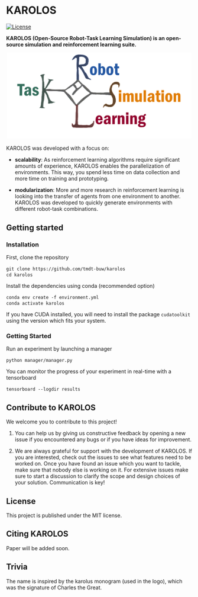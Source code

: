 # KAROLOS
[![License](https://img.shields.io/badge/license-MIT-blue.svg)](https://github.com/rlworkgroup/metaworld/blob/master/LICENSE)

__KAROLOS (Open-Source Robot-Task Learning Simulation) is an open-source simulation and reinforcement learning suite.__

<p align="center">
<img src="docs/images/logo.png" width="500">
</p>

KAROLOS was developed with a focus on:

- __scalability__: As reinforcement learning algorithms require significant amounts of experience,
KAROLOS enables the parallelization of environments.
This way, you spend less time on data collection and more time on training and prototyping.

-  __modularization__: More and more research in reinforcement learning is looking into the transfer of agents from one environment to another.
KAROLOS was developed to quickly generate environments with different robot-task combinations.


## Getting started

### Installation

First, clone the repository

```
git clone https://github.com/tmdt-buw/karolos
cd karolos
```

Install the dependencies using conda (recommended option)
```
conda env create -f environment.yml
conda activate karolos
```

If you have CUDA installed, you will need to install the package `cudatoolkit` using the version which fits your system.

### Getting Started

Run an experiment by launching a manager

```
python manager/manager.py
```

You can monitor the progress of your experiment in real-time with a tensorboard

```
tensorboard --logdir results
```




## Contribute to KAROLOS

We welcome you to contribute to this project!

1. You can help us by giving us constructive feedback by opening a new issue if you encountered any bugs or if you have ideas for improvement.

2. We are always grateful for support with the development of KAROLOS.
If you are interested, check out the issues to see what features need to be worked on.
Once you have found an issue which you want to tackle, make sure that nobody else is working on it.
For extensive issues make sure to start a discussion to clarify the scope and design choices of your solution.
Communication is key!

## License

This project is published under the MIT license.

## Citing KAROLOS

Paper will be added soon.

## Trivia

The name is inspired by the karolus monogram (used in the logo), which was the signature of Charles the Great. 

